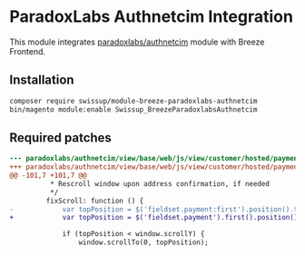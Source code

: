 # ParadoxLabs Authnetcim Integration

This module integrates [paradoxlabs/authnetcim](https://github.com/ParadoxLabs-Inc/authnetcim)
module with Breeze Frontend.

## Installation

```bash
composer require swissup/module-breeze-paradoxlabs-authnetcim
bin/magento module:enable Swissup_BreezeParadoxlabsAuthnetcim
```

## Required patches

```diff
--- paradoxlabs/authnetcim/view/base/web/js/view/customer/hosted/paymentinfo.js
+++ paradoxlabs/authnetcim/view/base/web/js/view/customer/hosted/paymentinfo.js
@@ -101,7 +101,7 @@
          * Rescroll window upon address confirmation, if needed
          */
         fixScroll: function () {
-            var topPosition = $('fieldset.payment:first').position().top;
+            var topPosition = $('fieldset.payment').first().position().top;

             if (topPosition < window.scrollY) {
                 window.scrollTo(0, topPosition);
```
